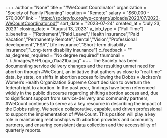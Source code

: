 +++
author = "None"
title = "#WeCount Coordinator"
organization = "Society of Family Planning"
location = "Remote"
salary = "$60,000 - $70,000"
link = "https://societyfp.org/wp-content/uploads/2023/07/2023-WeCountCoordinator.pdf"
sort_date = "2023-07-24"
created_at = "July 23, 2023"
closing_date = "August 13, 2023"
a_job_type = ["Full Time"]
b_benefits = ["Retirement","Paid Leave","Health Insurance","Paid Vacation","Permanently Remote","Dental","Vision","Professional development","FSA","Life insurance","Short-term disability insurance","Long-term disability insurance"]
c_feedback = ""
aa_degrees_required = "No degree required"
thumbnail = "../../images/SFPLogo_d1aa21ba.jpg"
+++
The Society has been documenting service delivery changes and the resulting unmet need for abortion through #WeCount, an initiative that gathers as close to “real time” data, by state, on shifts in abortion access following the Dobbs v Jackson’s Women’s Health Organization Supreme Court decision to overturn the federal right to abortion. In the past year, findings have been referenced widely in the public discourse regarding shifting abortion access and, due to significant support from service-delivery and community partners, #WeCount continues to serve as a key resource in describing the impact of the Dobbs ruling. We seek a collaborative, capable, and driven professional to support the implementation of #WeCount. This position will play a key role in maintaining relationships with abortion providers and community partners, and ensuring consistent data collection and the accessibility of quarterly reports.